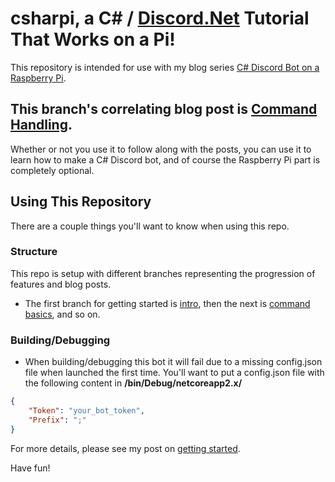 # csharpi, a C# / [Discord.Net](https://github.com/discord-net/Discord.Net) Tutorial That Works on a Pi!

This repository is intended for use with my blog series [C# Discord Bot on a Raspberry Pi](https://www.gngrninja.com/code/2019/3/10/c-discord-bot-on-raspberry-pi-simple-bot-with-config-file). 

## This branch's correlating blog post is [Command Handling](https://www.gngrninja.com/code/2019/4/1/c-discord-bot-command-handling).

Whether or not you use it to follow along with the posts, you can use it to learn how to make a C# Discord bot, and of course the Raspberry Pi part is completely optional.

## Using This Repository
There are a couple things you'll want to know when using this repo.

### Structure
This repo is setup with different branches representing the progression of features and blog posts.

* The first branch for getting started is [intro](https://github.com/gngrninja/csharpi/tree/intro), then the next is [command basics](https://github.com/gngrninja/csharpi/tree/02-command-basics), and so on.

### Building/Debugging
* When building/debugging this bot it will fail due to a missing config.json file when launched the first time. You'll want to put a config.json file with the following content in **/bin/Debug/netcoreapp2.x/**
```json
{
    "Token": "your_bot_token",
    "Prefix": ";"
}
```

For more details, please see my post on [getting started](https://www.gngrninja.com/code/2019/3/10/c-discord-bot-on-raspberry-pi-simple-bot-with-config-file).

Have fun!